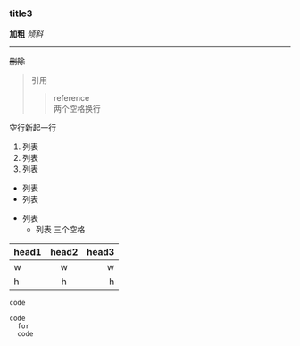 ### title3
**加粗**
*倾斜*
***
~~删除~~
>引用
>> reference  
两个空格换行  

空行新起一行

1. 列表  
2. 列表
3. 列表

- 列表
- 列表
+ 列表
   + 列表 三个空格

head1|head2|head3
-|:--:|-:
w|w|w
h|h|h

`code`

```
code
  for
  code
```


